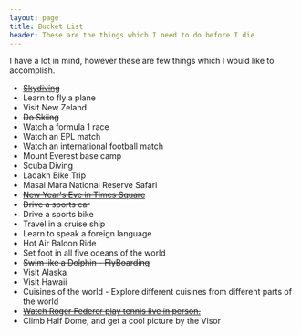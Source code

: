 ```yaml
---
layout: page
title: Bucket List
header: These are the things which I need to do before I die
---
```

I have a lot in mind, however these are few things which I would like to accomplish.

* [<del> Skydiving </del>](pradeepnayak.in/personal/2013/07/30/jumping-out-of-an-airplane/)
* Learn to fly a plane
* Visit New Zeland
* <del>Do Skiing</del>
* Watch a formula 1 race
* Watch an EPL match
* Watch an international football match
* Mount Everest base camp
* Scuba Diving
* Ladakh Bike Trip
* Masai Mara National Reserve Safari
* [<del>New Year's Eve in Times Square</del>](http://pradeepnayak.in/travel/2013/01/05/new-years-in-times-square/)
* <del>Drive a sports car</del>
* Drive a sports bike
* Travel in a cruise ship
* Learn to speak a foreign language
* Hot Air Baloon Ride
* Set foot in all five oceans of the world
* <del>Swim like a Dolphin - FlyBoarding</del>
* Visit Alaska
* Visit Hawaii
* Cuisines of the world - Explore different cuisines from different parts of the world
* [<del>Watch Roger Federer play tennis live in person.</del>](https://www.facebook.com/photo.php?v=10153180527580398)
* Climb Half Dome, and get a cool picture by the Visor 
